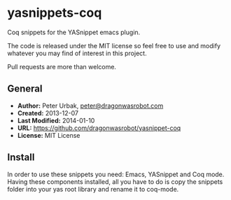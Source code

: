 yasnippets-coq
==============

Coq snippets for the YASnippet emacs plugin.

The code is released under the MIT license so feel free to use and modify
whatever you may find of interest in this project.

Pull requests are more than welcome.

## General
- **Author:** Peter Urbak, peter@dragonwasrobot.com
- **Created:** 2013-12-07
- **Last Modified:** 2014-01-10
- **URL:** https://github.com/dragonwasrobot/yasnippet-coq
- **License:** MIT License

## Install

In order to use these snippets you need: Emacs, YASnippet and Coq mode. Having
these components installed, all you have to do is copy the snippets folder into
your yas root library and rename it to coq-mode.
